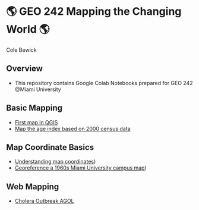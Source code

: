 # :earth_americas: GEO 242 Mapping the Changing World :earth_americas:

Cole Bewick

## Overview
- This repository contains Google Colab Notebooks prepared for GEO 242 @Miami University

## Basic Mapping

- [First map in QGIS](https://github.com/Colebeb/GIS-Project-Portfolio-GEO242/blob/main/BasicMapping/week_01_assignment_template.ipynb)
- [Map the age index based on 2000 census data](https://github.com/Colebeb/GIS-Project-Portfolio-GEO242/blob/main/BasicMapping/age-index-mapping.ipynb)

## Map Coordinate Basics

- [Understanding map coordinates](https://github.com/Colebeb/GIS-Project-Portfolio-GEO242/blob/main/MapCoordinateBasics/Copy_of_GEO242a_in_class_exercise_lat_lon_calc.ipynb))
- [Georeference a 1960s Miami University campus map](https://github.com/Colebeb/GIS-Project-Portfolio-GEO242/blob/main/MapCoordinateBasics/Georeferencing.ipynb))

## Web Mapping
- [Cholera Outbreak AGOL](https://www.arcgis.com/apps/mapviewer/index.html?webmap=335df7a696eb42359a0cd1a33e607ba2)
